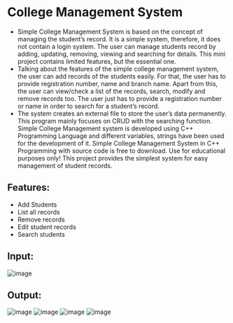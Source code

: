 # College Management System

- Simple College Management System is based on the concept of managing the student’s record. It is a simple system, therefore, it does not contain a login system. The user can manage students record by adding, updating, removing, viewing and searching for details. This mini project contains limited features, but the essential one.
- Talking about the features of the simple college management system, the user can add records of the students easily. For that, the user has to provide registration number, name and branch name. Apart from this, the user can view/check a list of the records, search, modify and remove records too. The user just has to provide a registration number or name in order to search for a student’s record.
- The system creates an external file to store the user’s data permanently. This program mainly focuses on CRUD with the searching function. Simple College Management system is developed using C++ Programming Language and different variables, strings have been used for the development of it. Simple College Management System in C++ Programming with source code is free to download. Use for educational purposes only! This project provides the simplest system for easy management of student records.

## Features:

- Add Students
- List all records
- Remove records
- Edit student records
- Search students


## Input:
![image](https://user-images.githubusercontent.com/99204211/182363948-7878bb7a-5295-41bb-8e68-e224f24f95bb.png)

## Output:
![image](https://user-images.githubusercontent.com/99204211/182364609-1cfb15f2-dd6b-4135-a5a2-7e6c562019b1.png)
![image](https://user-images.githubusercontent.com/99204211/182364665-fa6fd637-ce2b-4900-9aaf-dd4f73e8cb71.png)
![image](https://user-images.githubusercontent.com/99204211/182364686-60e5cbc2-5a86-47af-bc51-5ed718fa1300.png)
![image](https://user-images.githubusercontent.com/99204211/182364711-cf32ead0-f7bc-4c65-b30d-f9293e995285.png)
